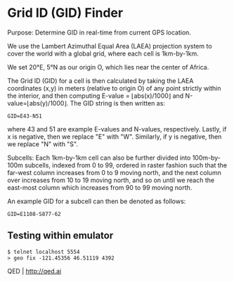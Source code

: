 Grid ID (GID) Finder
=====================
Purpose: Determine GID in real-time from current GPS location.

We use the Lambert Azimuthal Equal Area (LAEA) projection system to cover the world with a global grid, where each cell is 1km-by-1km.

We set 20°E, 5°N as our origin O, which lies near the center of Africa.

The Grid ID (GID) for a cell is then calculated by taking the LAEA coordinates (x,y) in meters (relative to origin O) of any point strictly within the interior, and then computing E-value = ⌊abs(x)/1000⌋ and N-value=⌊abs(y)/1000⌋. The GID string is then written as:

    GID=E43-N51

where 43 and 51 are example E-values and N-values, respectively. Lastly, if x is negative, then we replace "E" with "W". Similarly, if y is negative, then we replace "N" with "S".

Subcells: Each 1km-by-1km cell can also be further divided into 100m-by-100m subcells, indexed from 0 to 99, ordered in raster fashion such that the far-west column increases from 0 to 9 moving north, and the next column over increases from 10 to 19 moving north, and so on until we reach the east-most column which increases from 90 to 99 moving north. 

An example GID for a subcell can then be denoted as follows: 
    
    GID=E1108-S877-62


Testing within emulator
------------------------

    $ telnet localhost 5554
    > geo fix -121.45356 46.51119 4392


QED | http://qed.ai

